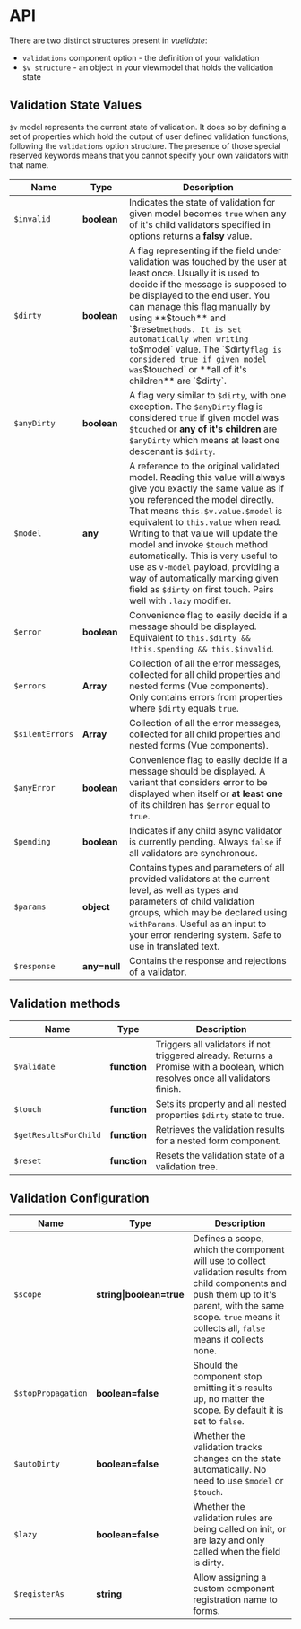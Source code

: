 # API

There are two distinct structures present in _vuelidate_:

* `validations` component option - the definition of your validation
* `$v structure` - an object in your viewmodel that holds the validation state

## Validation State Values

`$v` model represents the current state of validation. It does so by defining a set of properties which hold the output of user defined validation functions, following the `validations` option structure.
The presence of those special reserved keywords means that you cannot specify your own validators with that name.

| Name            | Type         | Description                                                                                                                                                                                                                                                                                                                                                                                                                                                                               |
| --------------- | ------------ | ----------------------------------------------------------------------------------------------------------------------------------------------------------------------------------------------------------------------------------------------------------------------------------------------------------------------------------------------------------------------------------------------------------------------------------------------------------------------------------------- |
| `$invalid`      | **boolean**  | Indicates the state of validation for given model becomes `true` when any of it's child validators specified in options returns a **falsy** value.                                                                                                                                                                                                                                                                                                                                        |
| `$dirty`        | **boolean**  | A flag representing if the field under validation was touched by the user at least once. Usually it is used to decide if the message is supposed to be displayed to the end user. You can manage this flag manually by using **$touch** and `$reset` methods. It is set automatically when writing to `$model` value. The `$dirty` flag is considered true if given model was `$touched` or **all of it's children** are `$dirty`.                                                        |
| `$anyDirty`     | **boolean**  | A flag very similar to `$dirty`, with one exception. The `$anyDirty` flag is considered `true` if given model was `$touched` or **any of it's children** are `$anyDirty` which means at least one descenant is `$dirty`.                                                                                                                                                                                                                                                                  |
| `$model`        | **any**      | A reference to the original validated model. Reading this value will always give you exactly the same value as if you referenced the model directly. That means `this.$v.value.$model` is equivalent to `this.value` when read. Writing to that value will update the model and invoke `$touch` method automatically. This is very useful to use as `v-model` payload, providing a way of automatically marking given field as `$dirty` on first touch. Pairs well with `.lazy` modifier. |
| `$error`        | **boolean**  | Convenience flag to easily decide if a message should be displayed. Equivalent to `this.$dirty && !this.$pending && this.$invalid`.                                                                                                                                                                                                                                                                                                                                                       |
| `$errors`       | **Array**    | Collection of all the error messages, collected for all child properties and nested forms (Vue components). Only contains errors from properties where `$dirty` equals `true`.                                                                                                                                                                                                                                                                                                            |
| `$silentErrors` | **Array**    | Collection of all the error messages, collected for all child properties and nested forms (Vue components).                                                                                                                                                                                                                                                                                                                                                                               |
| `$anyError`     | **boolean**  | Convenience flag to easily decide if a message should be displayed. A variant that considers error to be displayed when itself or **at least one** of its children has `$error` equal to `true`.                                                                                                                                                                                                                                                                                          |
| `$pending`      | **boolean**  | Indicates if any child async validator is currently pending. Always `false` if all validators are synchronous.                                                                                                                                                                                                                                                                                                                                                                            |
| `$params`       | **object**   | Contains types and parameters of all provided validators at the current level, as well as types and parameters of child validation groups, which may be declared using `withParams`. Useful as an input to your error rendering system. Safe to use in translated text.                                                                                                                                                                                                                   |
| `$response`     | **any=null** | Contains the response and rejections of a validator.                                                                                                                                                                                                                                                                                                                                                                                                                                      |

## Validation methods

| Name                  | Type         | Description                                                                                                                    |
| --------------------- | ------------ | ------------------------------------------------------------------------------------------------------------------------------ |
| `$validate`           | **function** | Triggers all validators if not triggered already. Returns a Promise with a boolean, which resolves once all validators finish. |
| `$touch`              | **function** | Sets its property and all nested properties `$dirty` state to true.                                                            |
| `$getResultsForChild` | **function** | Retrieves the validation results for a nested form component.                                                                  |
| `$reset`              | **function** | Resets the validation state of a validation tree.                                                                              |

## Validation Configuration

| Name               | Type                     | Description                                                                                                                                                                                                           |
| ------------------ | ------------------------ | --------------------------------------------------------------------------------------------------------------------------------------------------------------------------------------------------------------------- |
| `$scope`           | **string\|boolean=true** | Defines a scope, which the component will use to collect validation results from child components and push them up to it's parent, with the same scope. `true` means it collects all, `false` means it collects none. |
| `$stopPropagation` | **boolean=false**        | Should the component stop emitting it's results up, no matter the scope. By default it is set to `false`.                                                                                                             |
| `$autoDirty`       | **boolean=false**        | Whether the validation tracks changes on the state automatically. No need to use `$model` or `$touch`.                                                                                                                |
| `$lazy`            | **boolean=false**        | Whether the validation rules are being called on init, or are lazy and only called when the field is dirty.                                                                                                           |
| `$registerAs`      | **string**               | Allow assigning a custom component registration name to forms.                                                                                                                                                        |
